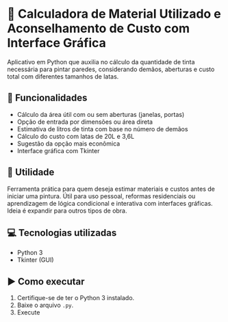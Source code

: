 # 🎨 Calculadora de Material Utilizado e Aconselhamento de Custo com Interface Gráfica

Aplicativo em Python que auxilia no cálculo da quantidade de tinta necessária para pintar paredes, considerando demãos, aberturas e custo total com diferentes tamanhos de latas.

## 🧩 Funcionalidades

- Cálculo da área útil com ou sem aberturas (janelas, portas)
- Opção de entrada por dimensões ou área direta
- Estimativa de litros de tinta com base no número de demãos
- Cálculo do custo com latas de 20L e 3,6L
- Sugestão da opção mais econômica
- Interface gráfica com Tkinter

## 🎯 Utilidade

Ferramenta prática para quem deseja estimar materiais e custos antes de iniciar uma pintura. Útil para uso pessoal, reformas residenciais ou aprendizagem de lógica condicional e interativa com interfaces gráficas. Ideia é expandir para outros tipos de obra.

## 💻 Tecnologias utilizadas

- Python 3
- Tkinter (GUI)

## ▶️ Como executar

1. Certifique-se de ter o Python 3 instalado.  
2. Baixe o arquivo `.py`.  
3. Execute

